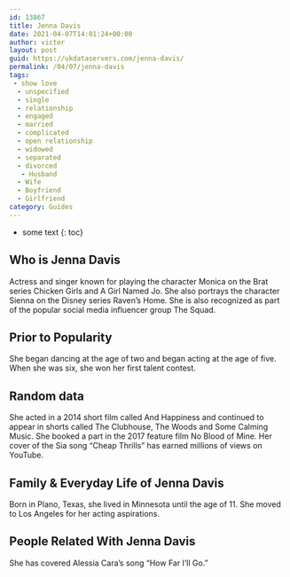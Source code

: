 ```yaml
---
id: 13867
title: Jenna Davis
date: 2021-04-07T14:01:24+00:00
author: victor
layout: post
guid: https://ukdataservers.com/jenna-davis/
permalink: /04/07/jenna-davis
tags:
 - show love
  - unspecified
  - single
  - relationship
  - engaged
  - married
  - complicated
  - open relationship
  - widowed
  - separated
  - divorced
   - Husband
  - Wife
  - Boyfriend
  - Girlfriend
category: Guides
---
```


* some text
{: toc}


## Who is Jenna Davis



Actress and singer known for playing the character Monica on the Brat series Chicken Girls and A Girl Named Jo. She also portrays the character Sienna on the Disney series Raven&#8217;s Home. She is also recognized as part of the popular social media influencer group The Squad.

                
                
                
## Prior to Popularity



She began dancing at the age of two and began acting at the age of five. When she was six, she won her first talent contest. 

                
                
                
## Random data



She acted in a 2014 short film called And Happiness and continued to appear in shorts called The Clubhouse, The Woods and Some Calming Music. She booked a part in the 2017 feature film No Blood of Mine. Her cover of the Sia song &#8220;Cheap Thrills&#8221; has earned millions of views on YouTube. 

                
                
                
## Family & Everyday Life of Jenna Davis



Born in Plano, Texas, she lived in Minnesota until the age of 11. She moved to Los Angeles for her acting aspirations.  

                
                
                
## People Related With Jenna Davis



She has covered Alessia Cara&#8217;s song &#8220;How Far I&#8217;ll Go.&#8221;  

                
              
            
          
          
          